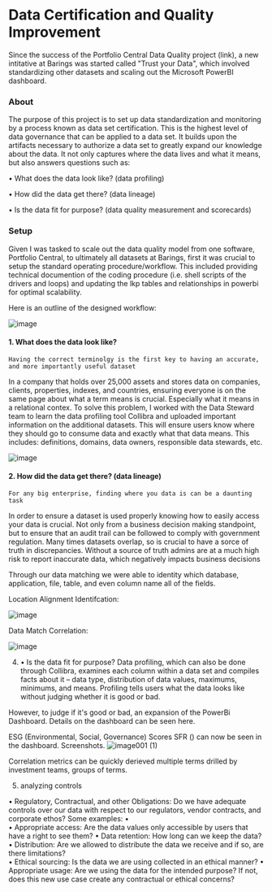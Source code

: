 # Data Certification and Quality Improvement

Since the success of the Portfolio Central Data Quality project (link), a new intitative at Barings was started called "Trust your Data", which involved standardizing other datasets and scaling out the Microsoft PowerBI dashboard. 


### About
The purpose of this project is to set up data standardization and monitoring by a process known as data set certification. This is the highest level of data governance that can be applied to a data set. It builds upon the artifacts necessary to authorize a data set to greatly expand our knowledge about the data.  It not only captures where the data lives and what it means, but also answers questions such as:

•	What does the data look like?  (data profiling)

•	How did the data get there? (data lineage)

•	Is the data fit for purpose? (data quality measurement and scorecards)



### Setup 
Given I was tasked to scale out the data quality model from one software, Portfolio Central, to ultimately all datasets at Barings, first it was crucial to setup the standard operating procedure/workflow. This included providing technical documention of the coding procedure (i.e. shell scripts of the drivers and loops) and updating the lkp tables and relationships in powerbi for optimal scalability. 

Here is an outline of the designed workflow:

![image](https://user-images.githubusercontent.com/85593608/121294851-12d09b00-c8bc-11eb-8acf-791306d07253.png)


#### 1. What does the data look like? 
    Having the correct terminolgy is the first key to having an accurate, and more importantly useful dataset

In a company that holds over 25,000 assets and stores data on companies, clients, properties, indexes, and countries, ensuring everyone is on the same page about what a term means is crucial. Especially what it means in a relational contex. To solve this problem, I worked with the Data Steward team to learn the data profiling tool Collibra and uploaded important information on the additional datasets. This will ensure users know where they should go to consume data and exactly what that data means.
This includes: definitions, domains, data owners, responsible data stewards, etc.
 
 ![image](https://user-images.githubusercontent.com/85593608/121295233-af933880-c8bc-11eb-929b-9bca7a71ed57.png)
 


 



#### 2. How did the data get there? (data lineage)
	For any big enterprise, finding where you data is can be a daunting task

In order to ensure a dataset is used properly knowing how to easily access your data is crucial. Not only from a business decision making standpoint, but to ensure that an audit trail can be followed to comply with government regulation. Many times datasets overlap, so is crucial to have a sorce of truth in discrepancies. Without a source of truth admins are at a much high risk to report inaccurate data, which negatively impacts business decisions 

Through our data matching we were able to identity which database, application, file, table, and even column name all of the fields. 





Location Alignment Identifcation:

![image](https://user-images.githubusercontent.com/85593608/121295111-82468a80-c8bc-11eb-9c35-e6e49b5d4c09.png)

Data Match Correlation:

![image](https://user-images.githubusercontent.com/85593608/121295172-968a8780-c8bc-11eb-9f8a-ad7aa49863c9.png)
  



4. •	Is the data fit for purpose? 
	Data profiling, which can also be done through Collibra, examines each column within a data set and compiles facts about it – data type, distribution of data values, maximums, minimums, and means.  Profiling tells users what the data looks like without judging whether it is good or bad.  

However, to judge if it's good or bad, an expansion of the PowerBi Dashboard. Details on the dashboard can be seen here.

ESG (Environmental, Social, Governance) Scores
SFR () 
can now be seen in the dashboard.
Screenshots.
![image001 (1)](https://user-images.githubusercontent.com/85593608/121298489-f7688e80-c8c1-11eb-9051-ae9bdfbaa52a.png)





Correlation metrics can be quickly derieved multiple terms drilled by investment teams,
groups of terms.



5. analyzing controls

•	Regulatory, Contractual, and other Obligations: Do we have adequate controls over our data with respect to our regulators, vendor contracts, and corporate ethos?  Some examples:
•	
•	Appropriate access: Are the data values only accessible by users that have a right to see them?
•	Data retention: How long can we keep the data?
•	Distribution: Are we allowed to distribute the data we receive and if so, are there limitations?  
•	Ethical sourcing: Is the data we are using collected in an ethical manner?
•	Appropriate usage: Are we using the data for the intended purpose?  If not, does this new use case create any contractual or ethical concerns?






